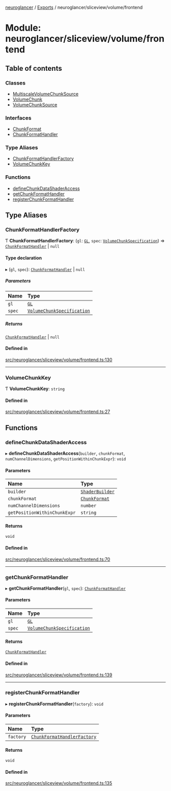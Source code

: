 [neuroglancer](../README.md) / [Exports](../modules.md) / neuroglancer/sliceview/volume/frontend

# Module: neuroglancer/sliceview/volume/frontend

## Table of contents

### Classes

- [MultiscaleVolumeChunkSource](../classes/neuroglancer_sliceview_volume_frontend.MultiscaleVolumeChunkSource.md)
- [VolumeChunk](../classes/neuroglancer_sliceview_volume_frontend.VolumeChunk.md)
- [VolumeChunkSource](../classes/neuroglancer_sliceview_volume_frontend.VolumeChunkSource.md)

### Interfaces

- [ChunkFormat](../interfaces/neuroglancer_sliceview_volume_frontend.ChunkFormat.md)
- [ChunkFormatHandler](../interfaces/neuroglancer_sliceview_volume_frontend.ChunkFormatHandler.md)

### Type Aliases

- [ChunkFormatHandlerFactory](neuroglancer_sliceview_volume_frontend.md#chunkformathandlerfactory)
- [VolumeChunkKey](neuroglancer_sliceview_volume_frontend.md#volumechunkkey)

### Functions

- [defineChunkDataShaderAccess](neuroglancer_sliceview_volume_frontend.md#definechunkdatashaderaccess)
- [getChunkFormatHandler](neuroglancer_sliceview_volume_frontend.md#getchunkformathandler)
- [registerChunkFormatHandler](neuroglancer_sliceview_volume_frontend.md#registerchunkformathandler)

## Type Aliases

### ChunkFormatHandlerFactory

Ƭ **ChunkFormatHandlerFactory**: (`gl`: [`GL`](../interfaces/neuroglancer_webgl_context.GL.md), `spec`: [`VolumeChunkSpecification`](../interfaces/neuroglancer_sliceview_volume_base.VolumeChunkSpecification.md)) => [`ChunkFormatHandler`](../interfaces/neuroglancer_sliceview_volume_frontend.ChunkFormatHandler.md) \| ``null``

#### Type declaration

▸ (`gl`, `spec`): [`ChunkFormatHandler`](../interfaces/neuroglancer_sliceview_volume_frontend.ChunkFormatHandler.md) \| ``null``

##### Parameters

| Name | Type |
| :------ | :------ |
| `gl` | [`GL`](../interfaces/neuroglancer_webgl_context.GL.md) |
| `spec` | [`VolumeChunkSpecification`](../interfaces/neuroglancer_sliceview_volume_base.VolumeChunkSpecification.md) |

##### Returns

[`ChunkFormatHandler`](../interfaces/neuroglancer_sliceview_volume_frontend.ChunkFormatHandler.md) \| ``null``

#### Defined in

[src/neuroglancer/sliceview/volume/frontend.ts:130](https://github.com/ActiveBrainAtlas2/neuroglancer/blob/91617476/src/neuroglancer/sliceview/volume/frontend.ts#L130)

___

### VolumeChunkKey

Ƭ **VolumeChunkKey**: `string`

#### Defined in

[src/neuroglancer/sliceview/volume/frontend.ts:27](https://github.com/ActiveBrainAtlas2/neuroglancer/blob/91617476/src/neuroglancer/sliceview/volume/frontend.ts#L27)

## Functions

### defineChunkDataShaderAccess

▸ **defineChunkDataShaderAccess**(`builder`, `chunkFormat`, `numChannelDimensions`, `getPositionWithinChunkExpr`): `void`

#### Parameters

| Name | Type |
| :------ | :------ |
| `builder` | [`ShaderBuilder`](../classes/neuroglancer_webgl_shader.ShaderBuilder.md) |
| `chunkFormat` | [`ChunkFormat`](../interfaces/neuroglancer_sliceview_volume_frontend.ChunkFormat.md) |
| `numChannelDimensions` | `number` |
| `getPositionWithinChunkExpr` | `string` |

#### Returns

`void`

#### Defined in

[src/neuroglancer/sliceview/volume/frontend.ts:70](https://github.com/ActiveBrainAtlas2/neuroglancer/blob/91617476/src/neuroglancer/sliceview/volume/frontend.ts#L70)

___

### getChunkFormatHandler

▸ **getChunkFormatHandler**(`gl`, `spec`): [`ChunkFormatHandler`](../interfaces/neuroglancer_sliceview_volume_frontend.ChunkFormatHandler.md)

#### Parameters

| Name | Type |
| :------ | :------ |
| `gl` | [`GL`](../interfaces/neuroglancer_webgl_context.GL.md) |
| `spec` | [`VolumeChunkSpecification`](../interfaces/neuroglancer_sliceview_volume_base.VolumeChunkSpecification.md) |

#### Returns

[`ChunkFormatHandler`](../interfaces/neuroglancer_sliceview_volume_frontend.ChunkFormatHandler.md)

#### Defined in

[src/neuroglancer/sliceview/volume/frontend.ts:139](https://github.com/ActiveBrainAtlas2/neuroglancer/blob/91617476/src/neuroglancer/sliceview/volume/frontend.ts#L139)

___

### registerChunkFormatHandler

▸ **registerChunkFormatHandler**(`factory`): `void`

#### Parameters

| Name | Type |
| :------ | :------ |
| `factory` | [`ChunkFormatHandlerFactory`](neuroglancer_sliceview_volume_frontend.md#chunkformathandlerfactory) |

#### Returns

`void`

#### Defined in

[src/neuroglancer/sliceview/volume/frontend.ts:135](https://github.com/ActiveBrainAtlas2/neuroglancer/blob/91617476/src/neuroglancer/sliceview/volume/frontend.ts#L135)
